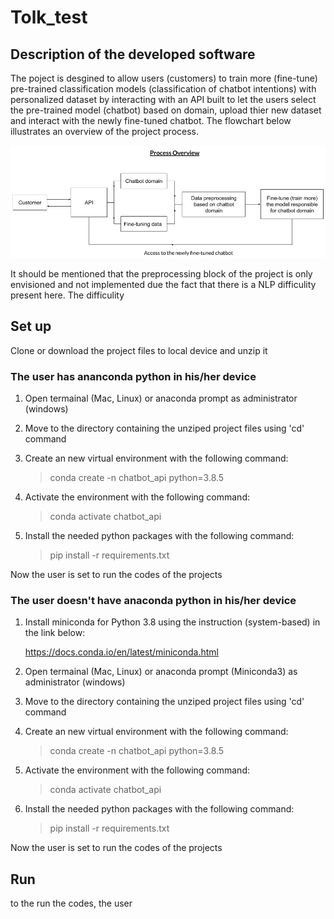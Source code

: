 # Tolk_test

## Description of the developed software

The poject is desgined to allow users (customers) to train more (fine-tune) pre-trained classification models (classification of chatbot intentions) with personalized dataset by interacting with an API built to let the users select the pre-trained model (chatbot) based on domain, upload thier new dataset and interact with the newly fine-tuned chatbot. The flowchart below illustrates an overview of the project process.   

![flowchart](https://github.com/ianastafeva/Tolk_test/blob/8f6ee04043d5e35d373d4cde858b9a8efde844f3/Chatbot_API_flowchart.png?raw=true)

It should be mentioned that the preprocessing block of the project is only envisioned and not implemented due the fact that there is a NLP difficulity present here. The difficulity  
## Set up
Clone or download the project files to local device and unzip it

### The user has ananconda python in his/her device
1) Open termainal (Mac, Linux) or anaconda prompt as administrator (windows)

2) Move to the directory containing the unziped project files using 'cd' command

3) Create an new virtual environment with the following command:

   >conda create -n chatbot_api python=3.8.5

4) Activate the environment with the following command:

   >conda activate chatbot_api

5) Install the needed python packages with the following command:

   >pip install -r requirements.txt

Now the user is set to run the codes of the projects

### The user doesn't have anaconda python in his/her device
1) Install miniconda for Python 3.8 using the instruction (system-based) in the link below:

   https://docs.conda.io/en/latest/miniconda.html

2) Open termainal (Mac, Linux) or anaconda prompt (Miniconda3) as administrator (windows)

3) Move to the directory containing the unziped project files using 'cd' command

4) Create an new virtual environment with the following command:

   >conda create -n chatbot_api python=3.8.5

5) Activate the environment with the following command:

   >conda activate chatbot_api

6) Install the needed python packages with the following command:

   >pip install -r requirements.txt

Now the user is set to run the codes of the projects

## Run
to the run the codes, the user 
